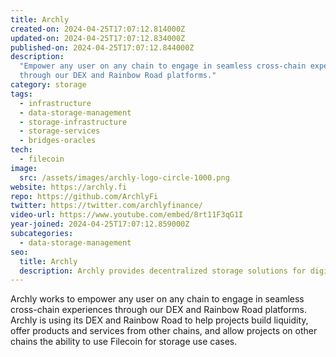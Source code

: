 ```yaml
---
title: Archly
created-on: 2024-04-25T17:07:12.814000Z
updated-on: 2024-04-25T17:07:12.834000Z
published-on: 2024-04-25T17:07:12.844000Z
description:
  "Empower any user on any chain to engage in seamless cross-chain experiences
  through our DEX and Rainbow Road platforms."
category: storage
tags:
  - infrastructure
  - data-storage-management
  - storage-infrastructure
  - storage-services
  - bridges-oracles
tech:
  - filecoin
image:
  src: /assets/images/archly-logo-circle-1000.png
website: https://archly.fi
repo: https://github.com/ArchlyFi
twitter: https://twitter.com/archlyfinance/
video-url: https://www.youtube.com/embed/8rt11F3qG1I
year-joined: 2024-04-25T17:07:12.859000Z
subcategories:
  - data-storage-management
seo:
  title: Archly
  description: Archly provides decentralized storage solutions for digital archiving.
---
```


Archly works to empower any user on any chain to engage in seamless cross-chain experiences through our DEX and Rainbow Road platforms. Archly is using its DEX and Rainbow Road to help projects build liquidity, offer products and services from other chains, and allow projects on other chains the ability to use Filecoin for storage use cases.
